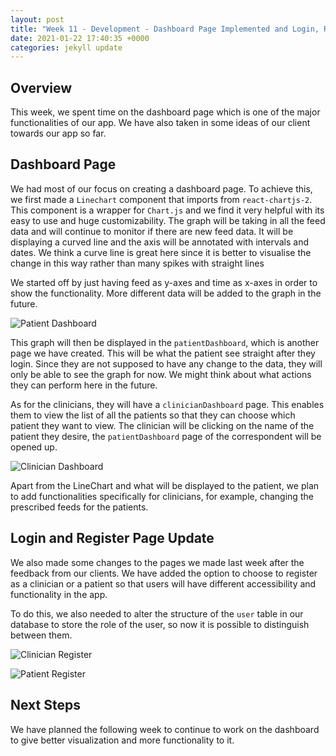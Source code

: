```yaml
---
layout: post
title: "Week 11 - Development - Dashboard Page Implemented and Login, Register Page Update"
date: 2021-01-22 17:40:35 +0000
categories: jekyll update
---
```


## Overview 

This week, we spent time on the dashboard page which is one of the major functionalities of our app. We have also taken in some ideas of our client towards our app so far.

## Dashboard Page

We had most of our focus on creating a dashboard page. To achieve this, we first made a `Linechart` component that imports from `react-chartjs-2`. This component is a wrapper for `Chart.js` and we find it very helpful with its easy to use and huge customizability. The graph will be taking in all the feed data and will continue to monitor if there are new feed data. It will be displaying a curved line and the axis will be annotated with intervals and dates. We think a curve line is great here since it is better to visualise the change in this way rather than many spikes with straight lines

We started off by just having feed as y-axes and time as x-axes in order to show the functionality. More different data will be added to the graph in the future.

![Patient Dashboard](/Dev-Blog/assets/week11/patient_dashboard.png)

This graph will then be displayed in the `patientDashboard`, which is another page we have created. This will be what the patient see straight after they login. Since they are not supposed to have any change to the data, they will only be able to see the graph for now. We might think about what actions they can perform here in the future.

As for the clinicians, they will have a `clinicianDashboard` page. This enables them to view the list of all the patients so that they can choose which patient they want to view. The clinician will be clicking on the name of the patient they desire, the `patientDashboard` page of the correspondent will be opened up.

![Clinician Dashboard](/Dev-Blog/assets/week11/clinician_dashboard.png)

Apart from the LineChart and what will be displayed to the patient, we plan to add functionalities specifically for clinicians, for example, changing the prescribed feeds for the patients.

## Login and Register Page Update

We also made some changes to the pages we made last week after the feedback from our clients. We have added the option to choose to register as a clinician or a patient so that users will have different accessibility and functionality in the app.

To do this, we also needed to alter the structure of the `user` table in our database to store the role of the user, so now it is possible to distinguish between them.

![Clinician Register](/Dev-Blog/assets/week11/clinician_register.png)

![Patient Register](/Dev-Blog/assets/week11/patient_register.png)

## Next Steps

We have planned the following week to continue to work on the dashboard to give better visualization and more functionality to it.